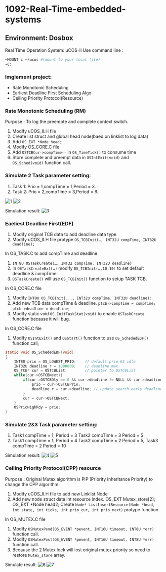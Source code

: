 # 1092-Real-Time-embedded-systems
## Environment: Dosbox
Real Time Operation System: uCOS-II
Use command line：
```sh
~MOUNT c ~/ucos #(mount to your local file)
~C:
```
### Imglement project:
* Rate Monotonic Scheduling
* Earliest Deadline First Scheduling Algo
* Ceiling Priority Protocol(Resource)

### Rate Monotonic Scheduling (RM)
Purpose : To log the preempte and complete context switch.
1. Modify uCOS_II.H file 
2. Create list struct and global head node(baed on linklist to log data)
3. Add `OS_EXT *Node head`;
4. Modify OS_CORE.C file 
5. Add `OSTCBCur->compTime--` in `OS_TimeTick()` to consume time
6. Store complete and preempt data in `OSIntExit(void)` and `OS_Sched(void)` function call.

### Simulate 2 Task parameter setting:
1. Task 1: Prio = 1,compTime = 1,Period = 3.
2. Task 2: Prio = 2,compTime = 3,Period = 6.


![1](/image/ListInser.jpg)
![2](/image/ListPrint.jpg)

Simulation result:
![3](/image/rm_task2.jpg)

### Eaeliest Deadline First(EDF)
1. Modify original TCB data to add deadline data type.
2. Modify uCOS_II.H file protype `OS_TCBInit(…, INT32U compTime, INT32U deadline);`

In OS_TASK.C to add compTime and deadline
1. `INT8U OSTaskCreate(…, INT32 compTime, INT32U deadline)`
2. In `OSTaskCreateExt(…)` modify `OS_TCBInit(…,10,10)` to set default deadline & compTime.
3. `OSTaskCreate()` will use `OS_TCBInit()` function to setup TASK TCB.

In OS_CORE.C file
1. Modify `INT8U OS_TCBInit(..., INT32U compTime, INT32U deadline)`;
2. Add new TCB data compTime & deadline.
    `ptcb->compTime = compTime;`
    `ptcb->deadline = deadline;`
3. Modify static void `OS_InitTaskStat(void)` to enable `OSTaskCreate` function because it will bug.

In OS_CORE.C file
1. Modify `OSIntExit()` and `OSStart()` function to use `OS_SchededEDF()` function call; 
```c
static void OS_SchededEDF(void)
{
    INT8U prio = OS_LOWEST_PRIO;	// default prio 63 idle
    INT32U deadline_r = 1000000;	// deadline max 
    OS_TCB* cur = OSTCBList;		// pointer to OSTCBList
    while(cur->OSTCBNext){			
        if(cur->OSTCBDly == 0 && cur->deadline != NULL && cur->deadline < deadline_r) {
            prio = cur->OSTCBPrio;
            deadline_r = cur->deadline; // update search early deadline to compare
        }
        cur = cur->OSTCBNext;
    }
    OSPrioHighRdy = prio;
}
```
### Simulate 2&3 Task parameter setting:
1. Task1 compTime = 1, Period = 3  Task2 compTime = 3 Period = 5
2. Task1 compTime = 1, Period = 4  Task2 compTime = 2 Period = 5, Task3 compTime = 2 Period = 10

Simulation result:
![4](/image/edf_task2.jpg)
![5](/image/edf_task3.jpg)

### Ceiling Priority Protocol(CPP) resource
Purpose : Original Mutex algorithm is PIP (Priority Inheritance Priority) to change the CPP algorithm.

1. Modify uCOS_II.H file to add new Linklist Node 
2. Add new node struct data int resource index.
    OS_EXT        Mutex_store[2];
    OS_EXT 	*Node 		head2;
    Create ```Node* ListInsertResource(Node *head, int state, int ticks, int prio_cur, int prio_next)``` protype function.

In OS_MUTEX.C file
1. Modify ```OSMutexPend(OS_EVENT *pevent, INT16U timeout, INT8U *err)``` function call.
2. Modify ```OSMutexPost(OS_EVENT *pevent, INT16U timeout, INT8U *err)``` function call.
3. Because the 2 Mutex lock will lost original mutex priority so need to restore ```Mutex_store``` array. 

Simulate result:
![6](/image/cpp_task2.jpg)
![7](/image/cpp_task3.jpg)
























